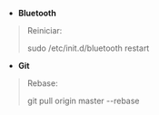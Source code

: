 - **Bluetooth**
>Reiniciar: 
>
>	sudo /etc/init.d/bluetooth restart

- **Git**
>Rebase: 
>
>	git pull origin master --rebase